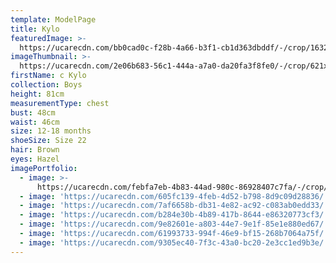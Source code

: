 ```yaml
---
template: ModelPage
title: Kylo
featuredImage: >-
  https://ucarecdn.com/bb0cad0c-f28b-4a66-b3f1-cb1d363dbddf/-/crop/1632x1114/0,105/-/preview/
imageThumbnail: >-
  https://ucarecdn.com/2e06b683-56c1-444a-a7a0-da20fa3f8fe0/-/crop/621x816/484,105/-/preview/
firstName: c Kylo
collection: Boys
height: 81cm
measurementType: chest
bust: 48cm
waist: 46cm
size: 12-18 months
shoeSize: Size 22
hair: Brown
eyes: Hazel
imagePortfolio:
  - image: >-
      https://ucarecdn.com/febfa7eb-4b83-44ad-980c-86928407c7fa/-/crop/807x1213/405,64/-/preview/
  - image: 'https://ucarecdn.com/605fc139-4feb-4d52-b798-8d9c09d28836/'
  - image: 'https://ucarecdn.com/7af6658b-db31-4e82-ac92-c083ab0edd33/'
  - image: 'https://ucarecdn.com/b284e30b-4b89-417b-8644-e86320773cf3/'
  - image: 'https://ucarecdn.com/9e82601e-a803-44e7-9e1f-85e1e880ed67/'
  - image: 'https://ucarecdn.com/61993733-994f-46e9-bf15-268b7064a75f/'
  - image: 'https://ucarecdn.com/9305ec40-7f3c-43a0-bc20-2e3cc1ed9b3e/'
---
```


